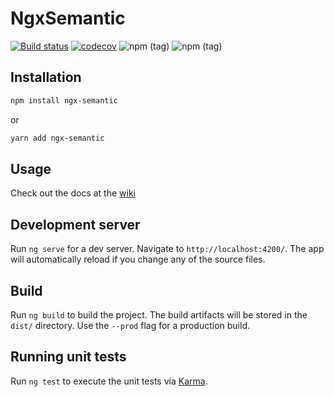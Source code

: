 # NgxSemantic

[![Build status](https://ci.appveyor.com/api/projects/status/gd04694avya0aa2f/branch/master?svg=true)](https://ci.appveyor.com/project/BolorunduroWinnerTimothy/ngx-semantic/branch/master) [![codecov](https://codecov.io/gh/ngx-semantic/ngx-semantic/branch/master/graph/badge.svg)](https://codecov.io/gh/ngx-semantic/ngx-semantic) ![npm (tag)](https://img.shields.io/npm/v/ngx-semantic) ![npm (tag)](https://img.shields.io/npm/v/ngx-semantic/alpha)

## Installation

```bash
npm install ngx-semantic
```
or
```bash
yarn add ngx-semantic
```

## Usage

Check out the docs at the [wiki](http://ngx-semantic.github.io/)

## Development server

Run `ng serve` for a dev server. Navigate to `http://localhost:4200/`. The app will automatically reload if you change any of the source files.

## Build

Run `ng build` to build the project. The build artifacts will be stored in the `dist/` directory. Use the `--prod` flag for a production build.

## Running unit tests

Run `ng test` to execute the unit tests via [Karma](https://karma-runner.github.io).
